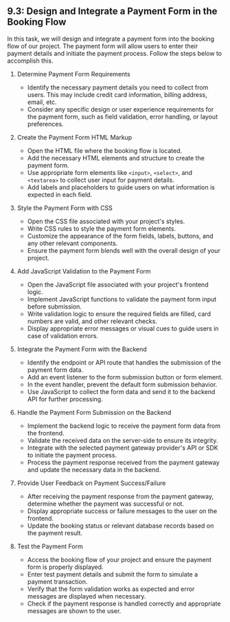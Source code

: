 
## 9.3: Design and Integrate a Payment Form in the Booking Flow

In this task, we will design and integrate a payment form into the booking flow of our project. The payment form will allow users to enter their payment details and initiate the payment process. Follow the steps below to accomplish this.

1. Determine Payment Form Requirements
   - Identify the necessary payment details you need to collect from users. This may include credit card information, billing address, email, etc.
   - Consider any specific design or user experience requirements for the payment form, such as field validation, error handling, or layout preferences.

2. Create the Payment Form HTML Markup
   - Open the HTML file where the booking flow is located.
   - Add the necessary HTML elements and structure to create the payment form.
   - Use appropriate form elements like `<input>`, `<select>`, and `<textarea>` to collect user input for payment details.
   - Add labels and placeholders to guide users on what information is expected in each field.

3. Style the Payment Form with CSS
   - Open the CSS file associated with your project's styles.
   - Write CSS rules to style the payment form elements.
   - Customize the appearance of the form fields, labels, buttons, and any other relevant components.
   - Ensure the payment form blends well with the overall design of your project.

4. Add JavaScript Validation to the Payment Form
   - Open the JavaScript file associated with your project's frontend logic.
   - Implement JavaScript functions to validate the payment form input before submission.
   - Write validation logic to ensure the required fields are filled, card numbers are valid, and other relevant checks.
   - Display appropriate error messages or visual cues to guide users in case of validation errors.

5. Integrate the Payment Form with the Backend
   - Identify the endpoint or API route that handles the submission of the payment form data.
   - Add an event listener to the form submission button or form element.
   - In the event handler, prevent the default form submission behavior.
   - Use JavaScript to collect the form data and send it to the backend API for further processing.

6. Handle the Payment Form Submission on the Backend
   - Implement the backend logic to receive the payment form data from the frontend.
   - Validate the received data on the server-side to ensure its integrity.
   - Integrate with the selected payment gateway provider's API or SDK to initiate the payment process.
   - Process the payment response received from the payment gateway and update the necessary data in the backend.

7. Provide User Feedback on Payment Success/Failure
   - After receiving the payment response from the payment gateway, determine whether the payment was successful or not.
   - Display appropriate success or failure messages to the user on the frontend.
   - Update the booking status or relevant database records based on the payment result.

8. Test the Payment Form
   - Access the booking flow of your project and ensure the payment form is properly displayed.
   - Enter test payment details and submit the form to simulate a payment transaction.
   - Verify that the form validation works as expected and error messages are displayed when necessary.
   - Check if the payment response is handled correctly and appropriate messages are shown to the user.

